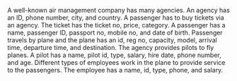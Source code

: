 A well-known air management company has many agencies. An agency has an ID, phone number, city, and country. A passenger has to buy tickets via an agency. The ticket has the ticket no, price, category. A passenger has a name, passenger ID, passport no, mobile no, and date of birth. Passenger travels by plane and the plane has an id, reg no, capacity, model, arrival time, departure time, and destination. The agency provides pilots to fly planes. A pilot has a name, pilot id, type, salary, hire date, phone number, and age. Different types of employees work in the plane to provide service to the passengers. The employee has a name, id, type, phone, and salary.
